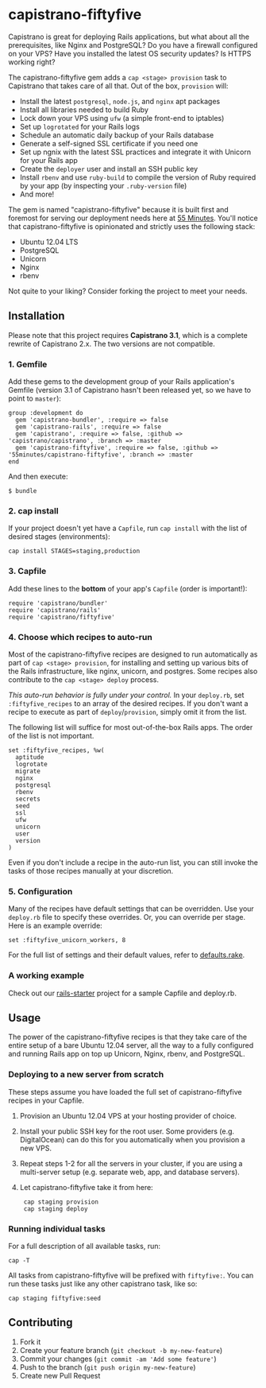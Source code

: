 # capistrano-fiftyfive

Capistrano is great for deploying Rails applications, but what about all the prerequisites, like Nginx and PostgreSQL? Do you have a firewall configured on your VPS? Have you installed the latest OS security updates? Is HTTPS working right?

The capistrano-fiftyfive gem adds a `cap <stage> provision` task to Capistrano that takes care of all that. Out of the box, `provision` will:

* Install the latest `postgresql`, `node.js`, and `nginx` apt packages
* Install all libraries needed to build Ruby
* Lock down your VPS using `ufw` (a simple front-end to iptables)
* Set up `logrotated` for your Rails logs
* Schedule an automatic daily backup of your Rails database
* Generate a self-signed SSL certificate if you need one
* Set up ngnix with the latest SSL practices and integrate it with Unicorn for your Rails app
* Create the `deployer` user and install an SSH public key
* Install `rbenv` and use `ruby-build` to compile the version of Ruby required by your app (by inspecting your `.ruby-version` file)
* And more!

The gem is named "capistrano-fiftyfive" because it is built first and foremost for serving our deployment needs here at [55 Minutes](http://55minutes.com). You'll notice that capistrano-fiftyfive is opinionated and strictly uses the following stack:

* Ubuntu 12.04 LTS
* PostgreSQL
* Unicorn
* Nginx
* rbenv

Not quite to your liking? Consider forking the project to meet your needs.


## Installation

Please note that this project requires **Capistrano 3.1**, which is a complete
rewrite of Capistrano 2.x. The two versions are not compatible.

### 1. Gemfile

Add these gems to the development group of your Rails application's Gemfile (version 3.1 of Capistrano hasn't been released yet, so we have to point to `master`):

    group :development do
      gem 'capistrano-bundler', :require => false
      gem 'capistrano-rails', :require => false
      gem 'capistrano', :require => false, :github => 'capistrano/capistrano', :branch => :master
      gem 'capistrano-fiftyfive', :require => false, :github => '55minutes/capistrano-fiftyfive', :branch => :master
    end

And then execute:

    $ bundle


### 2. cap install

If your project doesn't yet have a `Capfile`, run `cap install` with the list
of desired stages (environments):

    cap install STAGES=staging,production


### 3. Capfile

Add these lines to the **bottom** of your app's `Capfile`
(order is important!):

    require 'capistrano/bundler'
    require 'capistrano/rails'
    require 'capistrano/fiftyfive'


### 4. Choose which recipes to auto-run

Most of the capistrano-fiftyfive recipes are designed to run automatically as part of `cap <stage> provision`, for installing and setting up various bits of the Rails infrastructure, like nginx, unicorn, and postgres. Some recipes also contribute to the `cap <stage> deploy` process.

*This auto-run behavior is fully under your control.*  In your `deploy.rb`,
set `:fiftyfive_recipes` to an array of the desired recipes.
If you don't want a recipe to execute as part of `deploy`/`provision`, simply omit it from
the list.

The following list will suffice for most out-of-the-box Rails apps. The order of the list is not important.

    set :fiftyfive_recipes, %w(
      aptitude
      logrotate
      migrate
      nginx
      postgresql
      rbenv
      secrets
      seed
      ssl
      ufw
      unicorn
      user
      version
    )

Even if you don't include a recipe in the auto-run list, you can still invoke
the tasks of those recipes manually at your discretion.


### 5. Configuration

Many of the recipes have default settings that can be overridden. Use your
`deploy.rb` file to specify these overrides. Or, you can override per stage.
Here is an example override:

    set :fiftyfive_unicorn_workers, 8

For the full list of settings and their default values, refer to
[defaults.rake][].


### A working example

Check out our [rails-starter][] project for a sample Capfile and deploy.rb.

## Usage

The power of the capistrano-fiftyfive recipes is that they take care of the
entire setup of a bare Ubuntu 12.04 server, all the way to a fully configured
and running Rails app on top up Unicorn, Nginx, rbenv, and PostgreSQL.

### Deploying to a new server from scratch

These steps assume you have loaded the full set of capistrano-fiftyfive
recipes in your Capfile.

1. Provision an Ubuntu 12.04 VPS at your hosting provider of choice.
2. Install your public SSH key for the root user. Some providers (e.g. DigitalOcean) can do this for you automatically when you provision a new VPS.
3. Repeat steps 1-2 for all the servers in your cluster, if you are using
   a multi-server setup (e.g. separate web, app, and database servers).
4. Let capistrano-fiftyfive take it from here:

        cap staging provision
        cap staging deploy

### Running individual tasks

For a full description of all available tasks, run:

    cap -T

All tasks from capistrano-fiftyfive will be prefixed with `fiftyfive:`. You
can run these tasks just like any other capistrano task, like so:

    cap staging fiftyfive:seed


## Contributing

1. Fork it
2. Create your feature branch (`git checkout -b my-new-feature`)
3. Commit your changes (`git commit -am 'Add some feature'`)
4. Push to the branch (`git push origin my-new-feature`)
5. Create new Pull Request


[Postmark]:https://postmarkapp.com
[cast337]:http://railscasts.com/episodes/337-capistrano-recipes
[cast373]:http://railscasts.com/episodes/373-zero-downtime-deployment
[defaults.rake]:lib/capistrano/tasks/defaults.rake
[rails-starter]:https://github.com/55minutes/rails-starter/tree/master/config
